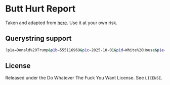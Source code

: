 # Butt Hurt Report

Taken and adapted from [here](https://www.itstactical.com/wp-content/uploads/2012/10/ITS_TACTICAL_BUTT_HURT_REPORT1.pdf). Use it at your own risk.

## Querystring support

```bash
?p1a=Donald%20Trump&p1b=555116969&p1c=2025-10-01&p1d=White%20House&p1e=President&p2a=2025-10-01&p2b=19:00&p2c=No%20Kings%20Rally&p2d=Americans&p2e=1729&p31=both&p32=yes&p33=multiple&p34=yes&p41=1&p42=1&p415=1&p5=NKR%20hates%20Murica&export=jpg
```

## License

Released under the Do Whatever The Fuck You Want License. See `LICENSE`.
